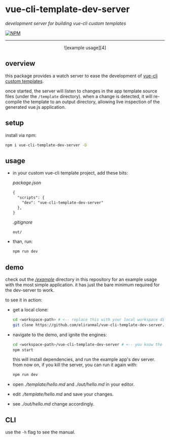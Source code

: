 # vue-cli-template-dev-server

*development server for building vue-cli custom templates*

[![NPM][1]][2]

---

<div style="text-align: center">
![example usage][4]
</div>


## overview

this package provides a watch server to ease the development of [vue-cli custom templates][3].

once started, the server will listen to changes in the app template source files (under the `/template` directory).
when a change is detected, it will re-compile the template to an output directory, allowing live inspection of the 
generated vue.js application.


## setup

install via npm:

```sh
npm i vue-cli-template-dev-server -D
```


## usage

- in your custom vue-cli template project, add these bits:
  
  *package.json*
  
  ```json5
  {
    "scripts": {
      "dev": "vue-cli-template-dev-server"
    },
  }
  ```
  
  *.gitignore*
  
  ```gitignore
  out/
  ```

- than, run:
  
  ```sh
  npm run dev
  ```


## demo

check out the [*/example*][5] directory in this repository for an example usage with the most simple application.
it has just the bare minimum required for the dev-server to work.

to see it in action:

- get a local clone:
  
  ```sh
  cd <workspace-path> # <-- replace this with your local workspace directory
  git clone https://github.com/eliranmal/vue-cli-template-dev-server.git
  ```

- navigate to the demo, and ignite the engines:
  
  ```sh
  cd <workspace-path>/vue-cli-template-dev-server # <-- you know the drill
  npm start
  ```

  this will install dependencies, and run the example app's dev server.  
  from now on, if you kill the server, you can run it again with:
  
  ```sh
  npm run dev
  ```

- open *./template/hello.md* and *./out/hello.md* in your editor.

- edit *./template/hello.md* and save your changes.

- see *./out/hello.md* change accordingly.


## CLI

use the `-h` flag to see the manual.





[1]: https://img.shields.io/npm/v/vue-cli-template-dev-server.svg?style=flat-square
[2]: https://www.npmjs.com/package/vue-cli-template-dev-server
[3]: https://github.com/vuejs/vue-cli/tree/master#custom-templates
[4]: resources/example-usage.gif
[5]: example

